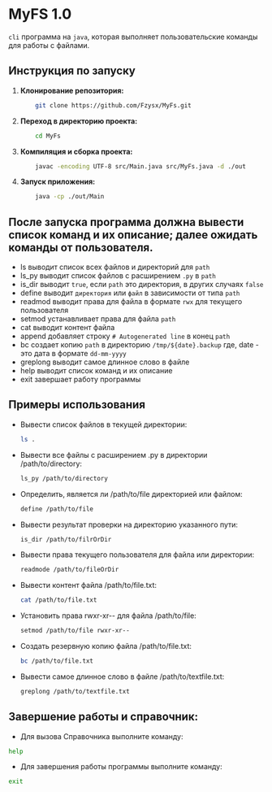 
# MyFS 1.0

`cli` программа на `java`, которая выполняет пользовательские команды для работы с файлами.

## Инструкция по запуску

1. **Клонирование репозитория:**
   ``` bash 
       git clone https://github.com/Fzysx/MyFs.git
   ```
2. **Переход в директорию проекта:**
   ``` bash
       cd MyFs
   ```
3. **Компиляция и сборка проекта:**
   ``` bash
       javac -encoding UTF-8 src/Main.java src/MyFs.java -d ./out
   ```
4. **Запуск приложения:**
   ```bash
       java -cp ./out/Main
   ```

## После запуска программа должна вывести список команд и их описание; далее ожидать команды от пользователя.
* ls <path> выводит список всех файлов и директорий для `path`
* ls_py <path> выводит список файлов с расширением `.py` в `path`
* is_dir <path> выводит `true`, если `path` это директория, в других случаях `false`
* define <path> выводит `директория` или `файл` в зависимости от типа `path`
* readmod <path> выводит права для файла в формате `rwx` для текущего пользователя
* setmod <path> <perm> устанавливает права для файла `path`
* cat <path> выводит контент файла
* append <path> добавляет строку `# Autogenerated line` в конец `path`
* bc <path> создает копию `path` в директорию `/tmp/${date}.backup` где, date - это дата в формате `dd-mm-yyyy`
* greplong <path> выводит самое длинное слово в файле
* help выводит список команд и их описание
* exit завершает работу программы

## Примеры использования

* Вывести список файлов в текущей директории:
  ```bash 
  ls .
  ```
* Вывести все файлы с расширением .py в директории /path/to/directory:
  ```bash
  ls_py /path/to/directory
  ```
* Определить, является ли /path/to/file директорией или файлом:
  ```bash 
  define /path/to/file
  ```
* Вывести результат проверки на директорию указанного пути:
  ```bash 
  is_dir /path/to/filrOrDir
  ```
* Вывести права текущего пользователя для файла или директории:
  ```bash 
  readmode /path/to/fileOrDir
  ```
* Вывести контент файла /path/to/file.txt:
  ```bash 
  cat /path/to/file.txt
  ```
* Установить права rwxr-xr-- для файла /path/to/file:
  ```bash 
  setmod /path/to/file rwxr-xr--
  ```
* Создать резервную копию файла /path/to/file.txt:
  ```bash 
  bc /path/to/file.txt
  ```
* Вывести самое длинное слово в файле /path/to/textfile.txt:
  ```bash 
  greplong /path/to/textfile.txt
  ```
## Завершение работы и справочник:
* Для вызова Справочника выполните команду:
```bash 
help
```
* Для завершения работы программы выполните команду:
```bash 
exit
```
